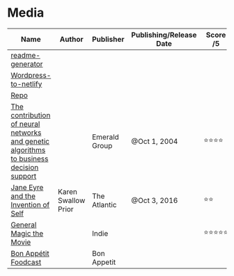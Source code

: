 Media
=====

<table><thead><tr class="header"><th>Name</th><th>Author</th><th>Publisher</th><th>Publishing/Release Date</th><th>Score /5</th><th>Status</th><th>Summary</th><th>Type</th><th>https://github.com/joemccann</th></tr></thead><tbody><tr class="odd"><td><a href="Media%2037c6ec15c5b7441dbf4dc20f62d54b8e/readme-generator%208cfd63b6f4174692b34e47cbfca12d02.html">readme-generator</a></td><td></td><td></td><td></td><td></td><td></td><td></td><td><span class="selected-value select-value-color-default">Article</span></td><td><a href="https://www.npmjs.com/package/readme-md-generator" class="url-value">https://www.npmjs.com/package/readme-md-generator</a></td></tr><tr class="even"><td><a href="Media%2037c6ec15c5b7441dbf4dc20f62d54b8e/Wordpress-to-netlify%20ce62af88a3a04821b55aa52e08c8b150.html">Wordpress-to-netlify</a></td><td></td><td></td><td></td><td></td><td></td><td></td><td><span class="selected-value select-value-color-default">Article</span></td><td><a href="https://www.smashingmagazine.com/2018/02/dynamic-website-static-content-cdn/" class="url-value">https://www.smashingmagazine.com/2018/02/dynamic-website-static-content-cdn/</a></td></tr><tr class="odd"><td><a href="Media%2037c6ec15c5b7441dbf4dc20f62d54b8e/Repo%20d6c4c537f69f47cd999bd02adb9f80ab.html">Repo</a></td><td></td><td></td><td></td><td></td><td></td><td></td><td><span class="selected-value select-value-color-default">Article</span></td><td></td></tr><tr class="even"><td><a href="Media%2037c6ec15c5b7441dbf4dc20f62d54b8e/The%20contribution%20of%20neural%20networks%20and%20genetic%20al%201b2c1bb1eee34073b8b0f12cd7746b17.html">The contribution of neural networks and genetic algorithms to business decision support</a></td><td></td><td><span class="selected-value select-value-color-gray">Emerald Group</span></td><td>@Oct 1, 2004</td><td><span class="selected-value select-value-color-default">⭐️⭐️⭐️⭐️</span></td><td><span class="selected-value select-value-color-blue">Finished</span></td><td></td><td><span class="selected-value select-value-color-default">Academic Journal</span></td><td><a href="https://www.emeraldinsight.com/doi/abs/10.1108/00251740410518534" class="url-value">https://www.emeraldinsight.com/doi/abs/10.1108/00251740410518534</a></td></tr><tr class="odd"><td><a href="Media%2037c6ec15c5b7441dbf4dc20f62d54b8e/Jane%20Eyre%20and%20the%20Invention%20of%20Self%2025c63ddccd814456a0fc5fce7afdea54.html">Jane Eyre and the Invention of Self</a></td><td><span class="selected-value select-value-color-default">Karen Swallow Prior</span></td><td><span class="selected-value select-value-color-red">The Atlantic</span></td><td>@Oct 3, 2016</td><td><span class="selected-value select-value-color-default">⭐️⭐️</span></td><td><span class="selected-value select-value-color-red">Reading</span></td><td></td><td><span class="selected-value select-value-color-default">Essay Resource</span></td><td><a href="https://www.theatlantic.com/entertainment/archive/2016/03/how-jane-eyre-created-the-modern-self/460461/" class="url-value">https://www.theatlantic.com/entertainment/archive/2016/03/how-jane-eyre-created-the-modern-self/460461/</a></td></tr><tr class="even"><td><a href="Media%2037c6ec15c5b7441dbf4dc20f62d54b8e/General%20Magic%20the%20Movie%20d935712ce71b4d1fa5b6787c8912d16f.html">General Magic the Movie</a></td><td></td><td><span class="selected-value select-value-color-brown">Indie</span></td><td></td><td><span class="selected-value select-value-color-default">⭐️⭐️⭐️⭐️⭐️</span></td><td><span class="selected-value select-value-color-blue">Finished</span></td><td></td><td><span class="selected-value select-value-color-default">Film</span></td><td><a href="https://www.generalmagicthemovie.com/" class="url-value">https://www.generalmagicthemovie.com/</a></td></tr><tr class="odd"><td><a href="Media%2037c6ec15c5b7441dbf4dc20f62d54b8e/Bon%20Appe%CC%81tit%20Foodcast%206e65ddfc46094eb18a1cb47037e781e8.html">Bon Appétit Foodcast</a></td><td></td><td><span class="selected-value select-value-color-yellow">Bon Appetit</span></td><td></td><td></td><td><span class="selected-value select-value-color-yellow">Ready to Start</span></td><td></td><td><span class="selected-value select-value-color-default">Podcast</span></td><td></td></tr></tbody></table>
